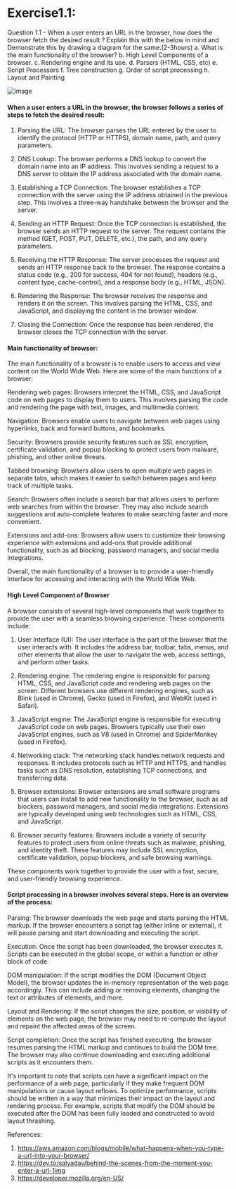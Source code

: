 # Exercise1.1:
Question 1.1 - When a user enters an URL in the browser, how does the browser fetch the desired result ? Explain this with the below in mind and Demonstrate this by drawing a diagram for the same.(2-3hours)
  a. What is the main functionality of the browser?
  b. High Level Components of a browser.
  c. Rendering engine and its use.
  d. Parsers (HTML, CSS, etc)
  e. Script Processors
  f. Tree construction
  g. Order of script processing
  h. Layout and Painting
  
  ![image](https://user-images.githubusercontent.com/108273689/224480409-ef9bec7d-c7f4-4be5-87d2-906ebe31d7e1.png)



#### When a user enters a URL in the browser, the browser follows a series of steps to fetch the desired result:

1. Parsing the URL: The browser parses the URL entered by the user to identify the protocol (HTTP or HTTPS), domain name, path, and query parameters.

2. DNS Lookup: The browser performs a DNS lookup to convert the domain name into an IP address. This involves sending a request to a DNS server to obtain the IP address associated with the domain name.

3. Establishing a TCP Connection: The browser establishes a TCP connection with the server using the IP address obtained in the previous step. This involves a three-way handshake between the browser and the server.

4. Sending an HTTP Request: Once the TCP connection is established, the browser sends an HTTP request to the server. The request contains the method (GET, POST, PUT, DELETE, etc.), the path, and any query parameters.

5. Receiving the HTTP Response: The server processes the request and sends an HTTP response back to the browser. The response contains a status code (e.g., 200 for success, 404 for not found), headers (e.g., content type, cache-control), and a response body (e.g., HTML, JSON).

6. Rendering the Response: The browser receives the response and renders it on the screen. This involves parsing the HTML, CSS, and JavaScript, and displaying the content in the browser window.

7. Closing the Connection: Once the response has been rendered, the browser closes the TCP connection with the server.


#### Main functionality of browser:

The main functionality of a browser is to enable users to access and view content on the World Wide Web. Here are some of the main functions of a browser:

Rendering web pages: Browsers interpret the HTML, CSS, and JavaScript code on web pages to display them to users. This involves parsing the code and rendering the page with text, images, and multimedia content.

Navigation: Browsers enable users to navigate between web pages using hyperlinks, back and forward buttons, and bookmarks.

Security: Browsers provide security features such as SSL encryption, certificate validation, and popup blocking to protect users from malware, phishing, and other online threats.

Tabbed browsing: Browsers allow users to open multiple web pages in separate tabs, which makes it easier to switch between pages and keep track of multiple tasks.

Search: Browsers often include a search bar that allows users to perform web searches from within the browser. They may also include search suggestions and auto-complete features to make searching faster and more convenient.

Extensions and add-ons: Browsers allow users to customize their browsing experience with extensions and add-ons that provide additional functionality, such as ad blocking, password managers, and social media integrations.

Overall, the main functionality of a browser is to provide a user-friendly interface for accessing and interacting with the World Wide Web.

#### High Level Component of Browser

A browser consists of several high-level components that work together to provide the user with a seamless browsing experience. These components include:

1. User Interface (UI): The user interface is the part of the browser that the user interacts with. It includes the address bar, toolbar, tabs, menus, and other elements that allow the user to navigate the web, access settings, and perform other tasks.

2. Rendering engine: The rendering engine is responsible for parsing HTML, CSS, and JavaScript code and rendering web pages on the screen. Different browsers use different rendering engines, such as Blink (used in Chrome), Gecko (used in Firefox), and WebKit (used in Safari).

3. JavaScript engine: The JavaScript engine is responsible for executing JavaScript code on web pages. Browsers typically use their own JavaScript engines, such as V8 (used in Chrome) and SpiderMonkey (used in Firefox).

4. Networking stack: The networking stack handles network requests and responses. It includes protocols such as HTTP and HTTPS, and handles tasks such as DNS resolution, establishing TCP connections, and transferring data.

5. Browser extensions: Browser extensions are small software programs that users can install to add new functionality to the browser, such as ad blockers, password managers, and social media integrations. Extensions are typically developed using web technologies such as HTML, CSS, and JavaScript.

6. Browser security features: Browsers include a variety of security features to protect users from online threats such as malware, phishing, and identity theft. These features may include SSL encryption, certificate validation, popup blockers, and safe browsing warnings.

These components work together to provide the user with a fast, secure, and user-friendly browsing experience.


#### Script processing in a browser involves several steps. Here is an overview of the process:

Parsing: The browser downloads the web page and starts parsing the HTML markup. If the browser encounters a script tag (either inline or external), it will pause parsing and start downloading and executing the script.

Execution: Once the script has been downloaded, the browser executes it. Scripts can be executed in the global scope, or within a function or other block of code.

DOM manipulation: If the script modifies the DOM (Document Object Model), the browser updates the in-memory representation of the web page accordingly. This can include adding or removing elements, changing the text or attributes of elements, and more.

Layout and Rendering: If the script changes the size, position, or visibility of elements on the web page, the browser may need to re-compute the layout and repaint the affected areas of the screen.

Script completion: Once the script has finished executing, the browser resumes parsing the HTML markup and continues to build the DOM tree. The browser may also continue downloading and executing additional scripts as it encounters them.

It's important to note that scripts can have a significant impact on the performance of a web page, particularly if they make frequent DOM manipulations or cause layout reflows. To optimize performance, scripts should be written in a way that minimizes their impact on the layout and rendering process. For example, scripts that modify the DOM should be executed after the DOM has been fully loaded and constructed to avoid layout thrashing.


References:
1. https://aws.amazon.com/blogs/mobile/what-happens-when-you-type-a-url-into-your-browser/
2. https://dev.to/salyadav/behind-the-scenes-from-the-moment-you-enter-a-url-1img
3. https://developer.mozilla.org/en-US/
